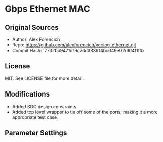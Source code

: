 Gbps Ethernet MAC
============================================

## Original Sources

- Author: Alex Forencich
- Repo: https://github.com/alexforencich/verilog-ethernet.git
- Commit Hash: '77320a9471d19c7dd383914bc049e02d9f4f1ffb

## License

MIT. See LICENSE file for more detail.

## Modifications

- Added SDC design constraints
- Added top level wrapper to tie off some of the ports, making it a more appropriate test case.

## Parameter Settings
